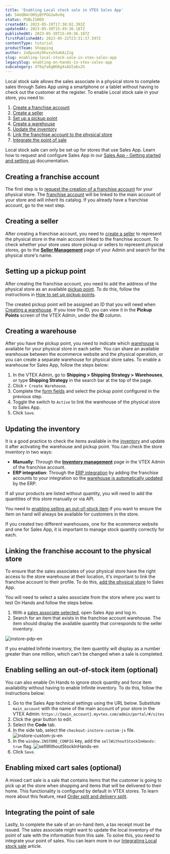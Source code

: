 ```yaml
---
title: 'Enabling Local stock sale in VTEX Sales App'
id: 54eQN4rOH5yBYPGG2w8v9q
status: PUBLISHED
createdAt: 2023-05-19T17:30:02.393Z
updatedAt: 2023-05-30T15:49:36.187Z
publishedAt: 2023-05-30T15:49:36.187Z
firstPublishedAt: 2023-05-22T23:31:37.597Z
contentType: tutorial
productTeam: Shopping
author: 2o8pvz6z9hvxvhSoKAiZzg
slug: enabling-local-stock-sale-in-vtex-sales-app
legacySlug: enabling-on-hands-in-vtex-sales-app
subcategory: 4T6qfa6gNO6g4sAUIa6s2G
---
```


Local stock sale allows the sales associate in a physical store to complete sales through Sales App using a smartphone or a tablet without having to check out the customer at the register. To enable Local stock sale in your store, you need to:

1. [Create a franchise account](#creating-a-franchise-account)
2. [Create a seller](#creating-a-seller)
3. [Set up a pickup point](#setting-up-a-pickup-point)
4. [Create a warehouse](#creating-a-warehouse)
5. [Update the inventory](#updating-the-inventory)
6. [Link the franchise account to the physical store](#linking-the-franchise-account-to-the-physical-store)
7. [Integrate the point of sale](#integrating-the-point-of-sale)

<div class="alert alert-info">
<p>Local stock sale can only be set up for stores that use Sales App. Learn how to request and configure Sales App in our <a href="https://help.vtex.com/en/tracks/instore-primeiros-passos-e-configuracoes--zav76TFEZlAjnyBVL5tRc">Sales App - Getting started and setting up</a> documentation.</p>
</div>

## Creating a franchise account

The first step is to [request the creation of a franchise account](https://help.vtex.com/en/tracks/instore-primeiros-passos-e-configuracoes--zav76TFEZlAjnyBVL5tRc/eujH0id9Y4WJjjmdazUKd) for your physical store. The [franchise account](https://help.vtex.com/en/tutorial/o-que-e-conta-franquia--kWQC6RkFSCUFGgY5gSjdl) will be linked to the main account of your store and will inherit its catalog. If you already have a franchise account, go to the next step.

## Creating a seller

After creating a franchise account, you need to [create a seller](https://help.vtex.com/en/tutorial/adicionar-seller--tutorials_392) to represent the physical store in the main account linked to the franchise account. To check whether your store uses store pickup or sellers to represent physical stores, go to the **[Seller Management](https://help.vtex.com/en/tutorial/gerenciamento-de-sellers--6eEiOISwxuAWJ8w6MtK7iv)** page of your Admin and search for the physical store's name.

## Setting up a pickup point

After creating the franchise account, you need to add the address of the physical store as an available [pickup point](https://help.vtex.com/en/tutorial/pontos-de-retirada--2fljn6wLjn8M4lJHA6HP3R). To do this, follow the instructions in [How to set up pickup points](https://help.vtex.com/en/tutorial/pontos-de-retirada--2fljn6wLjn8M4lJHA6HP3R#como-configurar-pontos-de-retirada).

The created pickup point will be assigned an ID that you will need when [Creating a warehouse](#creating-a-warehouse). If you lose the ID, you can view it in the **Pickup Points** screen of the VTEX Admin, under the **ID** column.

## Creating a warehouse

After you have the pickup point, you need to indicate which [warehouse](https://help.vtex.com/en/tutorial/estoque--6oIxvsVDTtGpO7y6zwhGpb) is available for your physical store in each seller. You can share an available warehouse between the ecommerce website and the physical operation, or you can create a separate warehouse for physical store sales. To enable a warehouse for Sales App, follow the steps below:

1. In the VTEX Admin, go to **Shipping > Shipping Strategy > Warehouses**, or type **Shipping Strategy** in the search bar at the top of the page.
2. Click `+ Create Warehouse`.
3. Complete the [form fields](https://help.vtex.com/en/tutorial/gerenciar-estoque--tutorials_137#filling-in-warehouse-fields) and select the pickup point configured in the previous step.
4. Toggle the switch <i class="fas fa-toggle-on"></i> to `Active` to link the warehouse of the physical store to Sales App.
5. Click `Save`.

## Updating the inventory

It is a good practice to check the items available in the [inventory](https://help.vtex.com/en/tutorial/gerenciar-itens-em-estoque--tutorials_139) and update it after activating the warehouse and pickup point. You can check the store inventory in two ways:

* **Manually**: Through the **[Inventory management](https://help.vtex.com/en/tutorial/gerenciar-itens-em-estoque--tutorials_139)** page in the VTEX Admin of the franchise account.
* **ERP integration**: Through the [ERP integration](https://developers.vtex.com/docs/guides/erp-integration-guide) by adding the franchise accounts to your integration so the [warehouse is automatically updated](https://developers.vtex.com/docs/guides/erp-integration-import-inventory#update-sku-inventory) by the ERP.

If all your products are listed without quantity, you will need to add the quantities of this store manually or via API.

You need to [enabling selling an out-of-stock item](#enabling-selling-an-out-of-stock-item-optional) if you want to ensure the item on hand will always be available for customers in the store.

<div class="alert alert-info">
<p>If you created two different warehouses, one for the ecommerce website and one for Sales App, it is important to manage stock quantity correctly for each.</p>
</div>

## Linking the franchise account to the physical store

To ensure that the sales associates of your physical store have the right access to the store warehouse at their location, it's important to link the franchise account to their profile. To do this, [add the physical store](https://help.vtex.com/en/tutorial/loja-fisica-instore-beta--N4M9njT9xomdWD7mQyPt7) to Sales App.

You will need to select a sales associate from the store where you want to test On Hands and follow the steps below.

1. With a [sales associate selected](https://help.vtex.com/en/tutorial/vendedores-instore-beta--4rzit1pzp28km4HSDEdrEC), open Sales App and log in.
2. Search for an item that exists in the franchise account warehouse. The item should display the available quantity that corresponds to the seller inventory.

![instore-pdp-en](//images.ctfassets.net/alneenqid6w5/7CtYO9vUzaunI2qO8onP7B/064cb3f0b499da4533cacdbea0fee4eb/image.png)

<div class="alert alert-info">
<p>If you enabled Infinite inventory, the item quantity will display as a number greater than one million, which can't be changed when a sale is completed.</p>
</div>

## Enabling selling an out-of-stock item (optional)

You can also enable On Hands to ignore stock quantity and force item availability without having to enable Infinite inventory. To do this, follow the instructions below:

1. Go to the Sales App technical settings using the URL below. Substitute `main_account` with the name of the main account of your store in the VTEX Admin:
```https://{main_account}.myvtex.com/admin/portal/#/sites```
2. Click the gear <i class="fas fa-cog"></i> button to edit.
3. Select the **Code** tab.
4. In the side tab, select the `checkout-instore-custom-js` file.
![instore-custom-js-en](//images.ctfassets.net/alneenqid6w5/5a70caO8nFFF25CrSXPXkx/45e6d1e73997a0ff4a4872fdc502a17c/image.png)
5. In the `window.INSTORE_CONFIG` key, add the `sellWithoutStockInHands: true` flag.
![sellWithoutStockInHands-en](//images.ctfassets.net/alneenqid6w5/3yfRFSG0QgIwnXvyxwhsLo/642bf1e6d79d00ce46275ac1924d03c0/image.png)
6. Click <i class="fas fa-save"></i> `Save`.

## Enabling mixed cart sales (optional)

A mixed cart sale is a sale that contains items that the customer is going to pick up at the store when shopping and items that will be delivered to their home. This functionality is configured by default in VTEX stores. To learn more about this feature, read [Order split and delivery split](https://help.vtex.com/en/tutorial/divisao-de-pedidos-e-divisao-de-entregas--jQvzA6QgSd51e2p6bthoV).

## Integrating the point of sale

Lastly, to complete the sale of an on-hand item, a tax receipt must be issued. The sales associate might want to update the local inventory of the point of sale with the information from this sale. To solve this, you need to integrate your point of sales. You can learn more in our [Integrating Local stock sale](https://developers.vtex.com/docs/guides/integration-vtex-sales-app-local-stock-sale) article.


